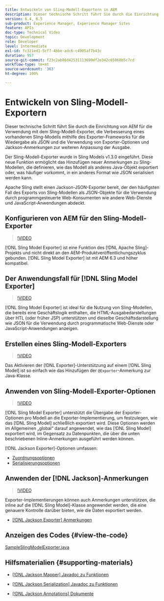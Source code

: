 ```yaml
---
title: Entwickeln von Sling-Modell-Exportern in AEM
description: Dieser technische Schritt führt Sie durch die Einrichtung von AEM für die Verwendung mit dem Sling-Modell-Exporter, die Verbesserung eines vorhandenen Sling-Modells mithilfe des Exporter-Frameworks für die Wiedergabe als JSON und die Verwendung von Exporter-Optionen und Jackson-Anmerkungen zur weiteren Anpassung der Ausgabe.
version: 6.4, 6.5
sub-product: Experience Manager, Experience Manager Sites
feature: APIs
doc-type: Technical Video
topic: Development
role: Developer
level: Intermediate
exl-id: fc321ed1-5cf7-4bbe-adc6-c4905af7b43c
duration: 957
source-git-commit: f23c2ab86d42531113690df2e342c65060b5c7cd
workflow-type: tm+mt
source-wordcount: '363'
ht-degree: 100%

---
```


# Entwickeln von Sling-Modell-Exportern

Dieser technische Schritt führt Sie durch die Einrichtung von AEM für die Verwendung mit dem Sling-Modell-Exporter, die Verbesserung eines vorhandenen Sling-Modells mithilfe des Exporter-Frameworks für die Wiedergabe als JSON und die Verwendung von Exporter-Optionen und Jackson-Anmerkungen zur weiteren Anpassung der Ausgabe.

Der Sling-Modell-Exporter wurde in Sling Models v1.3.0 eingeführt. Diese neue Funktion ermöglicht das Hinzufügen neuer Anmerkungen zu Sling-Modellen, die definieren, wie das Modell als anderes Java-Objekt exportiert oder, was häufiger vorkommt, in ein anderes Format wie JSON serialisiert werden kann.

Apache Sling stellt einen Jackson-JSON-Exporter bereit, der den häufigsten Fall des Exports von Sling-Modellen als JSON-Objekte für die Verwendung durch programmgesteuerte Web-Konsumenten wie andere Web-Dienste und JavaScript-Anwendungen abdeckt.

## Konfigurieren von AEM für den Sling-Modell-Exporter

>[!VIDEO](https://video.tv.adobe.com/v/16862?quality=12&learn=on)

[!DNL Sling Model Exporter] ist eine Funktion des [!DNL Apache Sling]-Projekts und nicht direkt an den AEM-Produktveröffentlichungszyklus gebunden. [!DNL Sling Model Exporter] ist mit AEM 6.3 und höher kompatibel.

## Der Anwendungsfall für [!DNL Sling Model Exporter]

>[!VIDEO](https://video.tv.adobe.com/v/16863?quality=12&learn=on)

[!DNL Sling Model Exporter] ist ideal für die Nutzung von Sling-Modellen, die bereits eine Geschäftslogik enthalten, die HTML-Ausgabedarstellungen über HTL (oder früher JSP) unterstützen und dieselbe Geschäftsdarstellung wie JSON für die Verwendung durch programmatische Web-Dienste oder JavaScript-Anwendungen anzeigen.

## Erstellen eines Sling-Modell-Exporters

>[!VIDEO](https://video.tv.adobe.com/v/16864?quality=12&learn=on)

Das Aktivieren der [!DNL Exporter]-Unterstützung auf einem [!DNL Sling Model] ist so einfach wie das Hinzufügen der `@Exporter`-Anmerkung zur Java-Klasse.

## Anwenden von Sling-Modell-Exporter-Optionen

>[!VIDEO](https://video.tv.adobe.com/v/16865?quality=12&learn=on)

[!DNL Sling Model Exporter] unterstützt die Übergabe der Exporter-Optionen pro Modell an die Exporter-Implementierung, um festzulegen, wie das [!DNL Sling Model] schließlich exportiert wird. Diese Optionen werden im Allgemeinen „global“ darauf angewendet, wie das [!DNL Sling Model] exportiert wird, im Gegensatz zu Datenpunkten, die über die unten beschriebenen Inline-Anmerkungen ausgeführt werden können.

[!DNL Jackson Exporter]-Optionen umfassen:

* [Zuordnungsoptionen](https://static.javadoc.io/com.fasterxml.jackson.core/jackson-databind/2.8.5/com/fasterxml/jackson/databind/MapperFeature.html)
* [Serialisierungsoptionen](https://static.javadoc.io/com.fasterxml.jackson.core/jackson-databind/2.8.5/com/fasterxml/jackson/databind/SerializationFeature.html)

## Anwenden der [!DNL Jackson]-Anmerkungen

>[!VIDEO](https://video.tv.adobe.com/v/16866?quality=12&learn=on)

Exporter-Implementierungen können auch Anmerkungen unterstützen, die inline auf die [!DNL Sling Model]-Klasse angewendet werden, die eine genauere Kontrolle darüber bieten, wie die Daten exportiert werden.

* [[!DNL Jackson Exporter] Anmerkungen](https://github.com/FasterXML/jackson-annotations/wiki/Jackson-Annotations)

## Anzeigen des Codes {#view-the-code}

[SampleSlingModelExporter.java](https://github.com/Adobe-Consulting-Services/acs-aem-samples/blob/master/core/src/main/java/com/adobe/acs/samples/models/SampleSlingModelExporter.java)

## Hilfsmaterialien {#supporting-materials}

* [[!DNL Jackson Mapper] Javadoc zu Funktionen](https://static.javadoc.io/com.fasterxml.jackson.core/jackson-databind/2.8.5/com/fasterxml/jackson/databind/MapperFeature.html)
* [[!DNL Jackson Serialization] Javadoc zu Funktionen](https://static.javadoc.io/com.fasterxml.jackson.core/jackson-databind/2.8.5/com/fasterxml/jackson/databind/SerializationFeature.html)

* [[!DNL Jackson Annotations] Dokumente](https://github.com/FasterXML/jackson-annotations/wiki/Jackson-Annotations)
